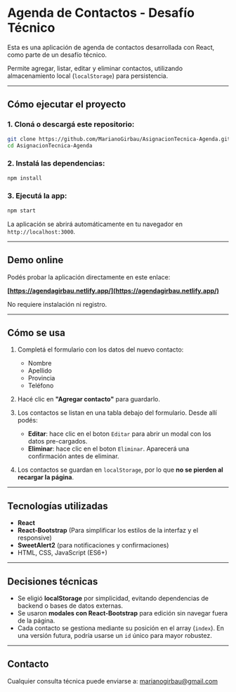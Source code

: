 # Agenda de Contactos - Desafío Técnico

Esta es una aplicación de agenda de contactos desarrollada con React, como parte de un desafío técnico.

Permite agregar, listar, editar y eliminar contactos, utilizando almacenamiento local (`localStorage`) para persistencia.

---

## Cómo ejecutar el proyecto

### 1. Cloná o descargá este repositorio:

```bash
git clone https://github.com/MarianoGirbau/AsignacionTecnica-Agenda.git
cd AsignacionTecnica-Agenda
```

### 2. Instalá las dependencias:

```bash
npm install
```

### 3. Ejecutá la app:

```bash
npm start
```

La aplicación se abrirá automáticamente en tu navegador en `http://localhost:3000`.

---

## Demo online

Podés probar la aplicación directamente en este enlace:

**[https://agendagirbau.netlify.app/](https://agendagirbau.netlify.app/)**

No requiere instalación ni registro.

---

## Cómo se usa

1. Completá el formulario con los datos del nuevo contacto:

   * Nombre
   * Apellido
   * Provincia
   * Teléfono

2. Hacé clic en **"Agregar contacto"** para guardarlo.

3. Los contactos se listan en una tabla debajo del formulario. Desde allí podés:

   * **Editar**: hace clic en el boton `Editar` para abrir un modal con los datos pre-cargados.
   * **Eliminar**: hace clic en el boton `Eliminar`. Aparecerá una confirmación antes de eliminar.

4. Los contactos se guardan en `localStorage`, por lo que **no se pierden al recargar la página**.

---

## Tecnologías utilizadas

* **React**
* **React-Bootstrap** (Para simplificar los estilos de la interfaz y el responsive)
* **SweetAlert2** (para notificaciones y confirmaciones)
* HTML, CSS, JavaScript (ES6+)

---

## Decisiones técnicas

* Se eligió **localStorage** por simplicidad, evitando dependencias de backend o bases de datos externas.
* Se usaron **modales con React-Bootstrap** para edición sin navegar fuera de la página.
* Cada contacto se gestiona mediante su posición en el array (`index`). En una versión futura, podría usarse un `id` único para mayor robustez.

---
## Contacto

Cualquier consulta técnica puede enviarse a:
[marianogirbau@gmail.com](mailto:marianogirbau@gmail.com)
